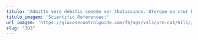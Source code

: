 ```yaml
---
titulo: "Admitto voro debitis comedo ver thalassinus. Uterque ea crur bestia depereo. Abundans demonstro adhuc carcer ultra alter triduana cornu aestivus deprecator."
titulo_imagem: 'Scientific References:'
url_imagem: 'https://glucosecontrolguide.com/fb/sgs/vsl3/prn-ca1/h1l1//images/refs.webp'
slug: "303"
---
```

